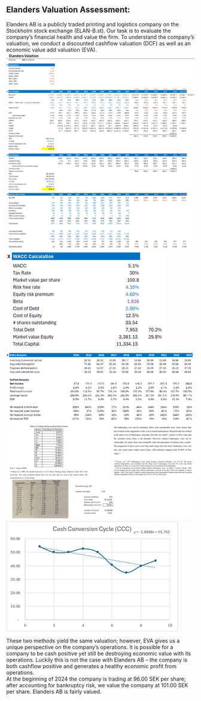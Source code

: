 ## Elanders Valuation Assessment:
Elanders AB is a publicly traded printing and logistics company on the Stockholm stock exchange (ELAN-B.st). 
Our task is to evaluate the company’s financial health and value the firm. 
To understand the company’s valuation, we conduct a discounted cashflow valuation (DCF) as well as an economic value add valuation (EVA). 
![Alt text](https://github.com/alexlampros/valuation/blob/main/Elanders%20screenshot.png)
![Alt text](https://github.com/alexlampros/valuation/blob/main/Elanders%20screenshot_2.png)
![Alt text](https://github.com/alexlampros/valuation/blob/main/Elanders%20screenshot_3.png)
![Alt text](https://github.com/alexlampros/valuation/blob/main/Elanders%20screenshot_4.png)
![Alt text](https://github.com/alexlampros/valuation/blob/main/Elanders%20screenshot_5.png)
![Alt text](https://github.com/alexlampros/valuation/blob/main/Elanders%20screenshot_6.png)


These two methods yield the same valuation; however, EVA gives us a unique perspective on the company’s operations. 
It is possible for a company to be cash positive yet still be destroying economic value with its operations. 
Luckily this is not the case with Elanders AB – the company is both cashflow positive and generates a healthy economic profit from operations.  
At the beginning of 2024 the company is trading at 96.00 SEK per share; after accounting for bankruptcy risk, we value the company at 101.00 SEK per share. Elanders AB is fairly valued. 
